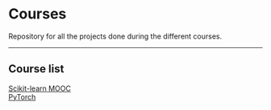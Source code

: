 # Courses

Repository for all the projects done during the different courses.

-----

## Course list
[Scikit-learn MOOC](https://inria.github.io/scikit-learn-mooc/index.html)  
[PyTorch](https://www.learnpytorch.io/)

